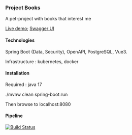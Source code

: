 ### Project Books

A pet-project with books that interest me

[Live demo](https://library.mikhailov.net);
[Swagger UI](https://library.mikhailov.net/api/v1/swagger-ui)


#### Technologies

Spring Boot (Data, Security), OpenAPI, PostgreSQL, Vue3.

Infrastructure : kubernetes, docker

#### Installation

Required : java 17

./mvnw clean spring-boot:run

Then browse to localhost:8080

#### Pipeline
[![Build Status](https://drone.mikhailov.net/api/badges/evgenii/project-books/status.svg?ref=refs/heads/master)](https://drone.mikhailov.net/evgenii/project-books)
